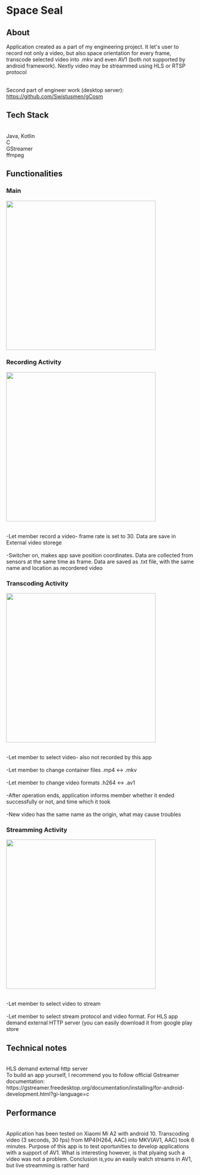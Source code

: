 # Space Seal

<h2> About </h2>
  Application created as a part of my engineering project. It let's user to record not only a video, but also space orientation for every frame, transcode selected video into .mkv and even AV1 (both not supported by android framework). Nextly video may be streammed using HLS or RTSP protocol
  
  <br>Second part of engineer work (desktop server): https://github.com/Swistusmen/gCosm</br>
<h2> Tech Stack </h2>
  <br> Java, Kotlin </br>
  C
  <br>GStreamer</br>
  ffmpeg
<h2> Functionalities </h2>

<h3> Main </h3>

[<img src="https://github.com/Swistusmen/AndroidGstreamer-template/blob/master/Screenshots/main.png" width="400"/>](image.png)

<h3> Recording Activity </h3>

[<img src="https://github.com/Swistusmen/AndroidGstreamer-template/blob/master/Screenshots/recording.png" width="400"/>](image.png)

  <br>-Let member record a video- frame rate is set to 30. Data are save in External video storege</br>
  <br>-Switcher on, makes app save position coordinates. Data are collected from sensors at the same time as frame. Data are saved as .txt file, with the same name and location as recordered video</br>

<h3> Transcoding Activity </h3>

[<img src="https://github.com/Swistusmen/AndroidGstreamer-template/blob/master/Screenshots/Streamming.png" width="400"/>](image.png)

  <br> -Let member to select video- also not recorded by this app </br>
  <br> -Let member to change container files .mp4 <-> .mkv </br>
  <br> -Let member to change video formats .h264 <-> .av1 </br>
  <br> -After operation ends, application informs member whether it ended successfully or not, and time which it took </br>
  <br> -New video has the same name as the origin, what may cause troubles </br>

<h3> Streamming Activity </h3>

[<img src="https://github.com/Swistusmen/AndroidGstreamer-template/blob/master/Screenshots/Screenshot_20211118-150154.png" width="400"/>](image.png)

  <br> -Let member to select video to stream </br>
  <br> -Let member to select stream protocol and video format. For HLS app demand external HTTP server (you can easily download it from google play store </br>
  
 <h2> Technical notes </h2>
 <br> HLS demand external http server </h2>
 <br> To build an app yourself, I recommend you to follow official Gstreamer documentation: https://gstreamer.freedesktop.org/documentation/installing/for-android-development.html?gi-language=c
 
 <h2> Performance </h2>
 <br> Application has been tested on Xiaomi Mi A2 with android 10. Transcoding video (3 seconds, 30 fps) from MP4(H264, AAC) into MKV(AV1, AAC) took 6 minutes. Purpose of this app is to test oportunities to develop applications with a support of AV1. What is interesting however, is that plyaing such a video was not a problem. Conclusion is,you an easily watch streams in AV1, but live streamming is rather hard </br>
